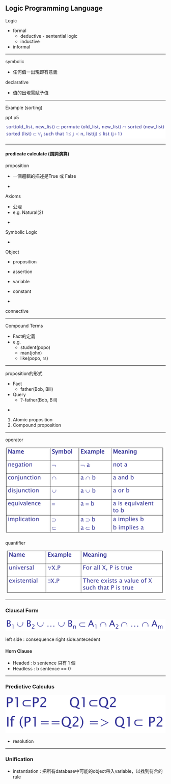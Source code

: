 ## Logic Programming Language

Logic

* formal
  * deductive - sentential logic
  * inductive
* informal

---

symbolic

* 任何值一出現即有意義

declarative

* 值的出現需賦予值

---

Example \(sorting\)

ppt p5$$$$

![](/assets/prolog-sort.png)

---

#### predicate calculate \(謂詞演算\)

proposition

* 一個邏輯的描述是True 或 False

-

Axioms

* 公理
* e.g. Natural\(2\)

-

Symbolic Logic

-

Object

* proposition
* assertion

* variable

* constant

-

connective

---

Compound Terms

* Fact的定義
* e.g.
  * student\(popo\)
  * man\(john\)
  * like\(popo, rs\)

---

proposition的形式

* Fact
  * father\(Bob, Bill\)
* Query
  * ?-father\(Bob, Bill\)

-

1. Atomic proposition
2. Compound proposition

---

operator

![](/assets/operator-1.png)

quantifier

![](/assets/quantifier.png)

---

### Clausal Form

![](/assets/clausal-form.png)

left side : consequence      right side:antecedent

#### Horn Clause

* Headed : b sentence 只有 1 個
* Headless : b sentence == 0

---

### Predictive Calculus

![](/assets/predictive-calculus.png)

* resolution

---

### Unification

* instantiation : 把所有database中可能的object帶入variable，以找到符合的rule



